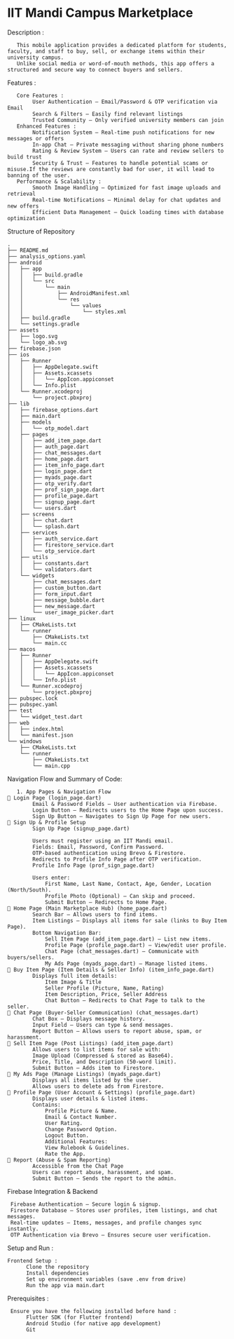 # IIT Mandi Campus Marketplace 
  Description :
  
       This mobile application provides a dedicated platform for students, faculty, and staff to buy, sell, or exchange items within their university campus.
       Unlike social media or word-of-mouth methods, this app offers a structured and secure way to connect buyers and sellers.
       
  Features :
  
       Core Features :
            User Authentication – Email/Password & OTP verification via Email
            Search & Filters – Easily find relevant listings
            Trusted Community – Only verified university members can join
       Enhanced Features :
            Notification System – Real-time push notifications for new messages or offers
            In-app Chat – Private messaging without sharing phone numbers
            Rating & Review System – Users can rate and review sellers to build trust
            Security & Trust – Features to handle potential scams or misuse.If the reviews are constantly bad for user, it will lead to banning of the user.
       Performance & Scalability :
            Smooth Image Handling – Optimized for fast image uploads and retrieval
            Real-time Notifications – Minimal delay for chat updates and new offers
            Efficient Data Management – Quick loading times with database optimization

  Structure of Repository

    .
    ├── README.md
    ├── analysis_options.yaml
    ├── android
    │   ├── app
    │   │   ├── build.gradle
    │   │   └── src
    │   │       └── main
    │   │           ├── AndroidManifest.xml
    │   │           └── res
    │   │               └── values
    │   │                   └── styles.xml
    │   ├── build.gradle
    │   └── settings.gradle
    ├── assets
    │   ├── logo.svg
    │   └── logo_ab.svg
    ├── firebase.json
    ├── ios
    │   ├── Runner
    │   │   ├── AppDelegate.swift
    │   │   ├── Assets.xcassets
    │   │   │   └── AppIcon.appiconset
    │   │   └── Info.plist
    │   └── Runner.xcodeproj
    │       └── project.pbxproj
    ├── lib
    │   ├── firebase_options.dart
    │   ├── main.dart
    │   ├── models
    │   │   └── otp_model.dart
    │   ├── pages
    │   │   ├── add_item_page.dart
    │   │   ├── auth_page.dart
    │   │   ├── chat_messages.dart
    │   │   ├── home_page.dart
    │   │   ├── item_info_page.dart
    │   │   ├── login_page.dart
    │   │   ├── myads_page.dart
    │   │   ├── otp_verify.dart
    │   │   ├── prof_sign_page.dart
    │   │   ├── profile_page.dart
    │   │   ├── signup_page.dart
    │   │   └── users.dart
    │   ├── screens
    │   │   ├── chat.dart
    │   │   └── splash.dart
    │   ├── services
    │   │   ├── auth_service.dart
    │   │   ├── firestore_service.dart
    │   │   └── otp_service.dart
    │   ├── utils
    │   │   ├── constants.dart
    │   │   └── validators.dart
    │   └── widgets
    │       ├── chat_messages.dart
    │       ├── custom_button.dart
    │       ├── form_input.dart
    │       ├── message_bubble.dart
    │       ├── new_message.dart
    │       └── user_image_picker.dart
    ├── linux
    │   ├── CMakeLists.txt
    │   └── runner
    │       ├── CMakeLists.txt
    │       └── main.cc
    ├── macos
    │   ├── Runner
    │   │   ├── AppDelegate.swift
    │   │   ├── Assets.xcassets
    │   │   │   └── AppIcon.appiconset
    │   │   └── Info.plist
    │   └── Runner.xcodeproj
    │       └── project.pbxproj
    ├── pubspec.lock
    ├── pubspec.yaml
    ├── test
    │   └── widget_test.dart
    ├── web
    │   ├── index.html
    │   └── manifest.json
    └── windows
        ├── CMakeLists.txt
        └── runner
            ├── CMakeLists.txt
            └── main.cpp           
          
            
  Navigation Flow and Summary of Code:
  
       1. App Pages & Navigation Flow
    🔹 Login Page (login_page.dart)
            Email & Password Fields – User authentication via Firebase.
            Login Button – Redirects users to the Home Page upon success.
            Sign Up Button – Navigates to Sign Up Page for new users.
    🔹 Sign Up & Profile Setup
            Sign Up Page (signup_page.dart)

            Users must register using an IIT Mandi email.
            Fields: Email, Password, Confirm Password.
            OTP-based authentication using Brevo & Firestore.
            Redirects to Profile Info Page after OTP verification.
            Profile Info Page (prof_sign_page.dart)

            Users enter:
                First Name, Last Name, Contact, Age, Gender, Location (North/South).
                Profile Photo (Optional) – Can skip and proceed.
                Submit Button – Redirects to Home Page.
    🔹 Home Page (Main Marketplace Hub) (home_page.dart)
            Search Bar – Allows users to find items.
            Item Listings – Displays all items for sale (links to Buy Item Page).
            Bottom Navigation Bar:
                Sell Item Page (add_item_page.dart) – List new items.
                Profile Page (profile_page.dart) – View/edit user profile.
                Chat Page (chat_messages.dart) – Communicate with buyers/sellers.
                My Ads Page (myads_page.dart) – Manage listed items.
    🔹 Buy Item Page (Item Details & Seller Info) (item_info_page.dart)
            Displays full item details:
                Item Image & Title
                Seller Profile (Picture, Name, Rating)
                Item Description, Price, Seller Address
                Chat Button – Redirects to Chat Page to talk to the seller.
    🔹 Chat Page (Buyer-Seller Communication) (chat_messages.dart)
            Chat Box – Displays message history.
            Input Field – Users can type & send messages.
            Report Button – Allows users to report abuse, spam, or harassment.
    🔹 Sell Item Page (Post Listings) (add_item_page.dart)
            Allows users to list items for sale with:
            Image Upload (Compressed & stored as Base64).
            Price, Title, and Description (50-word limit).
            Submit Button – Adds item to Firestore.
    🔹 My Ads Page (Manage Listings) (myads_page.dart)
            Displays all items listed by the user.
            Allows users to delete ads from Firestore.
    🔹 Profile Page (User Account & Settings) (profile_page.dart)
            Displays user details & listed items.
            Contains:
                Profile Picture & Name.
                Email & Contact Number.
                User Rating.
                Change Password Option.
                Logout Button.
                Additional Features:
                View Rulebook & Guidelines.
                Rate the App.
    🔹 Report (Abuse & Spam Reporting) 
            Accessible from the Chat Page 
            Users can report abuse, harassment, and spam.
            Submit Button – Sends the report to the admin.
            
 Firebase Integration & Backend
   
     Firebase Authentication – Secure login & signup.
     Firestore Database – Stores user profiles, item listings, and chat messages.
     Real-time updates – Items, messages, and profile changes sync instantly.
     OTP Authentication via Brevo – Ensures secure user verification.



Setup and Run :
    
    Frontend Setup :
          Clone the repository
          Install dependencies
          Set up environment variables (save .env from drive)
          Run the app via main.dart
          
Prerequisites :

     Ensure you have the following installed before hand :
          Flutter SDK (for Flutter frontend)
          Android Studio (for native app development)
          Git 
